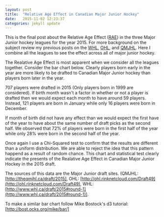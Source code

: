 ```yaml
---
layout: post
title:  "Relative Age Effect in Canadian Major Junior Hockey"
date:   2015-11-02 12:23:37
categories: jekyll update
---
```

<style>

.bar {
  fill: steelblue;
}

.bar:hover {
	fill: brown;
}

.axis {
	font: 10px sans-serif;
}

.axis path,
.axis line {
	fill: none;
	stroke: #000;
	shape-rendering: crispEdges;
}

.x.axis path {
	display: none;
}
.d3-tip {
	line-height: 1;
	font-weight: bold;
	padding: 10px;
	background: rgba(0,0,0,0.8);
	color: #fff;
	border-radius: 2px;
}

/* Creates a small triangle extender for the tooltip */
.d3-tip:after {
	box-sizing: border-box;
	display: inline;
	font-size: 8px;
	width = 100%;
	line-height: 1;
	color: rgba(0,0,0, 0.8);
	content: "\25BC";
	position: absolute;
	text-align: center;	
}

/* Style northward tooltips differently */
d3.-tip.n:after {
	margin: -1px 0 0 0;
	top: 100%;
	left: 0;
}
</style>

This is the final post about the Relative Age Effect ([RAE](https://en.wikipedia.org/wiki/Relative_age_effect)) in the three Major Junior hockey leagues for the year 2015.  For more background on the subject review my previous posts on the [WHL](http://whatsthersquared.com/jekyll/update/2015/05/13/WHL-Relative-Age-Effect-2015.html), [OHL](http://whatsthersquared.com/jekyll/update/2015/10/28/OHL-Relative-Age-Effect-2015.html), and [QMJHL](http://whatsthersquared.com/jekyll/update/2015/11/01/QMJHL-Relative-Age-Effect-2015.html).  Here I combine all the leagues to see the effect across all of major junior hockey.

The Realative Age Effect is most apparent when we consider all the leagues together. Consider the bar chart below. Clearly players born early in the year are more likely to be drafted to Canadian Major Junior hockey than players born later in the year. 

<div id="example" font-size="40px"></div>

707 players were drafted in 2015 (Only players born in 1999 are considered).  If birth month wasn't a factor in whether or not a player is drafted then we would expect each month to have around 59 players. Instead, 121 players are born in January while only 16 players were born in December. 

If month of birth did not have any effect than we would expect the first have of the year to have about the same number of draft picks as the second half.  We observed that 72% of players were born in the first half of the year while only 28% were born in the second half of the year. 

Once again I use a Chi-Squared test to confirm that the results are different than a uniform distribution.  We are able to reject the idea that this pattern happend as a result of random chance.  This chart and statistical test clearly indicate the presents of the Realative Age Effect in Canadian Major Junior Hockey in the 2015 draft.

The sources of this data are the Major Junior draft sites. (QMJHL: [http://theqmjhl.ca/draft/2015], OHL: [http://ohl.rinknetcloud.com/Draft49](http://ohl.rinknetcloud.com/Draft49), WHL: [http://www.whl.ca/draft/2015#round-1](http://www.whl.ca/draft/2015#round-1)).  

To make a similar bar chart follow Mike Bostock's d3 tutorial: [http://bost.ocks.org/mike/bar/]


<script src="https://cdnjs.cloudflare.com/ajax/libs/d3/3.4.12/d3.js"></script>
<script src="http://labratrevenge.com/d3-tip/javascripts/d3.tip.v0.6.3.js"></script>
<script src="{{site.basurl}}/js/CMJ-Histogram-2015.js"></script>


[http://bost.ocks.org/mike/bar/]: http://bost.ocks.org/mike/bar/
[http://theqmjhl.ca/draft/2015]: http://theqmjhl.ca/draft/2015
